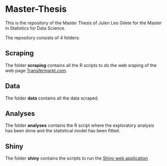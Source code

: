 # Master-Thesis
This is the repository of the Master Thesis of Julen Leo Gilete for the Master in Statistics for Data Science.

The repository consists of 4 folders:

## Scraping
The folder **scraping** contains all the R scripts to do the web sraping of the web page [Transfermarkt.com](https://www.transfermarkt.com/).

## Data
The folder **data** contains all the data scraped.

## Analyses
The folder **analyses** contains the R script where the exploratory analysis has been done and the statistical model has been fitted.

## Shiny
The folder **shiny** contains the scripts to run the [Shiny web application](https://bkg8fh-julen-leo.shinyapps.io/market-value-shiny/)
